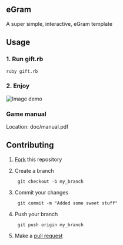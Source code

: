 ## eGram
A super simple, interactive, eGram template 

## Usage 

### 1. Run gift.rb

`ruby gift.rb`

### 2. Enjoy

![Image demo](https://raw.github.com/bry/miffy/master/img/miffy_demo.png)

### Game manual
Location: doc/manual.pdf

## Contributing 

1. [Fork](https://help.github.com/articles/fork-a-repo) this repository
2. Create a branch

        git checkout -b my_branch

3. Commit your changes

        git commit -m "Added some sweet stuff"

4. Push your branch

        git push origin my_branch

5. Make a [pull request](https://help.github.com/articles/using-pull-requests)
